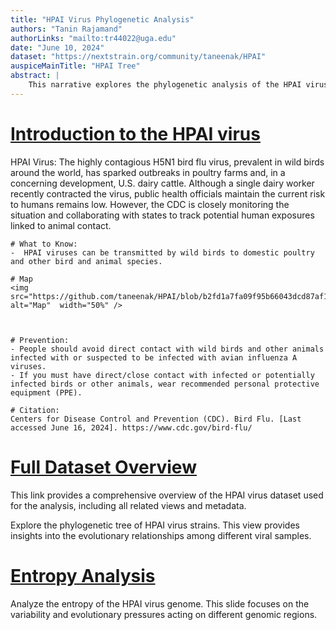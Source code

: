 ```yaml
---
title: "HPAI Virus Phylogenetic Analysis"
authors: "Tanin Rajamand"
authorLinks: "mailto:tr44022@uga.edu"
date: "June 10, 2024"
dataset: "https://nextstrain.org/community/taneenak/HPAI"
auspiceMainTitle: "HPAI Tree"
abstract: |
    This narrative explores the phylogenetic analysis of the HPAI virus using Nextstrain. It includes slides on the tree and entropy analysis.
---
```


# [Introduction to the HPAI virus](https://nextstrain.org/community/taneenak/HPAI)

HPAI Virus:
The highly contagious H5N1 bird flu virus, prevalent in wild birds around the world, has sparked outbreaks in poultry farms and, in a concerning development,  U.S. dairy cattle.  Although a single dairy worker recently contracted the virus, public health officials maintain the current risk to humans remains low. However, the CDC is closely monitoring the situation and collaborating with states to track potential human exposures linked to animal contact.

```auspiceMainDisplayMarkdown
# What to Know:
-  HPAI viruses can be transmitted by wild birds to domestic poultry and other bird and animal species.

# Map
<img  src="https://github.com/taneenak/HPAI/blob/b2fd1a7fa09f95b66043dcd87af1957b1157861a/figures/High%20Path%20.png"  alt="Map"  width="50%" />



# Prevention:
- People should avoid direct contact with wild birds and other animals infected with or suspected to be infected with avian influenza A viruses.
- If you must have direct/close contact with infected or potentially infected birds or other animals, wear recommended personal protective equipment (PPE).

# Citation:
Centers for Disease Control and Prevention (CDC). Bird Flu. [Last accessed June 16, 2024]. https://www.cdc.gov/bird-flu/
```

# [Full Dataset Overview](https://nextstrain.org/community/taneenak/HPAI?p=full)

This link provides a comprehensive overview of the HPAI virus dataset used for the analysis, including all related views and metadata.

Explore the phylogenetic tree of HPAI virus strains. This view provides insights into the evolutionary relationships among different viral samples.

# [Entropy Analysis](https://nextstrain.org/community/taneenak/HPAI?d=entropy&p=full)

Analyze the entropy of the HPAI virus genome. This slide focuses on the variability and evolutionary pressures acting on different genomic regions.


